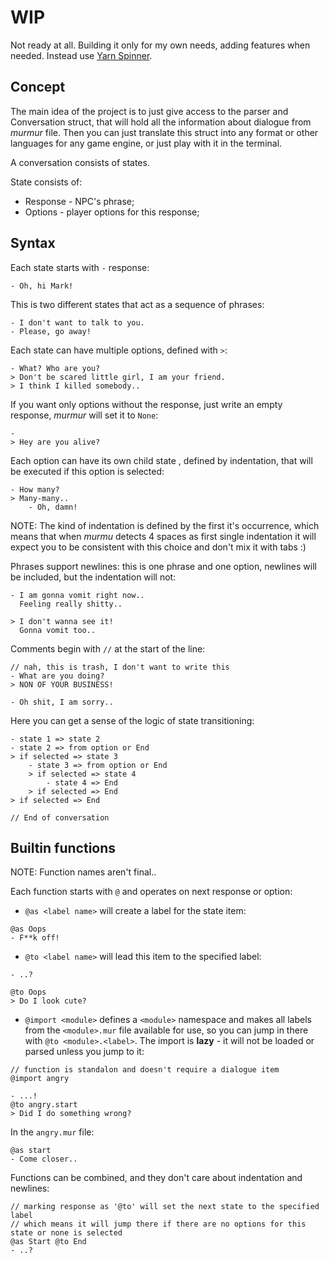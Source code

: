 # WIP
Not ready at all. Building it only for my own needs, adding features when needed. Instead use [Yarn Spinner](https://www.yarnspinner.dev/).

## Concept
The main idea of the project is to just give access to the parser and Conversation struct, that will hold all the information about dialogue from *murmur* file.
Then you can just translate this struct into any format or other languages for any game engine, or just play with it in the terminal.

A conversation consists of states.

State consists of:
- Response - NPC's phrase;
- Options - player options for this response;

## Syntax
Each state starts with `-` response:
```
- Oh, hi Mark!
```

This is two different states that act as a sequence of phrases:
```
- I don't want to talk to you.
- Please, go away!
```

Each state can have multiple options, defined with `>`:
```
- What? Who are you?
> Don't be scared little girl, I am your friend.
> I think I killed somebody..
```

If you want only options without the response, just write an empty response, *murmur* will set it to `None`:
```
-
> Hey are you alive?
```

Each option can have its own child state , defined by indentation, that will be executed if this option is selected:
```
- How many?
> Many-many..
    - Oh, damn!
```

NOTE: The kind of indentation is defined by the first it's occurrence, which means that when *murmu* detects 4 spaces as first single indentation it will expect you to be consistent with this choice and don't mix it with tabs :)

Phrases support newlines: this is one phrase and one option, newlines will be included, but the indentation will not:
```
- I am gonna vomit right now..
  Feeling really shitty..

> I don't wanna see it!
  Gonna vomit too..
```

Comments begin with `//` at the start of the line:
```
// nah, this is trash, I don't want to write this
- What are you doing?    
> NON OF YOUR BUSINESS!

- Oh shit, I am sorry..
```

Here you can get a sense of the logic of state transitioning:
```
- state 1 => state 2
- state 2 => from option or End
> if selected => state 3
    - state 3 => from option or End
    > if selected => state 4
        - state 4 => End
    > if selected => End
> if selected => End

// End of conversation
```

## Builtin functions
NOTE: Function names aren't final..

Each function starts with `@` and operates on next response or option:

- `@as <label name>` will create a label for the state item:
```
@as Oops
- F**k off!
```

- `@to <label name>` will lead this item to the specified label:
```
- ..?

@to Oops
> Do I look cute?
```

- `@import <module>` defines a `<module>` namespace and makes all labels from the `<module>.mur` file available for use, so you can jump in there with `@to <module>.<label>`. The import is **lazy** - it will not be loaded or parsed unless you jump to it:
```
// function is standalon and doesn't require a dialogue item
@import angry

- ...!
@to angry.start
> Did I do something wrong?
```

In the `angry.mur` file:
```
@as start
- Come closer..
```

Functions can be combined, and they don't care about indentation and newlines:
```
// marking response as '@to' will set the next state to the specified label
// which means it will jump there if there are no options for this state or none is selected
@as Start @to End
- ..?
```
